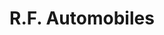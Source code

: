 ---
title: "R.F. Automobiles"
url: /conflans-sainte-honorine/r-f-automobiles/
shop: Autowerkstatt
---